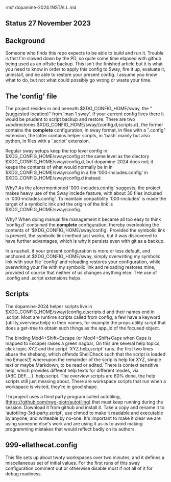 rm# dopamine-2024 INSTALL.md

## Status 27 November 2023

## Background

Someone who finds this repo expects to be able to build and run it. Trouble is thst I'm slowed down by
the PD, so quite some time elapsed with github being used as an offsite backup. This isn't the finished
article but it is what you need to know in order to apply this config to Sway, fire it up, evaluate it,
uninstall, and be able to restore your present config. I assume you know what to do, but not what could
possibly go wrong or waste your time.

## The 'config' file

The project resides in and beneath $XDG_CONFIG_HOME/sway, the "(suggested location)" from 'man 1
sway'. If your current config lives there it would be prudent to script backup and restore. There are
two subdirectories $XDG_CONFIG_HOME/sway/{config.d,scripts.d}, the former contains the **complete**
configuration, in sway format, in files with a ".config" extension, the latter contains helper scripts,
in 'bash' mainly but also python, in files with a '.script' extension.

Regular sway setups keep the top level config in $XDG_CONFIG_HOME/sway/config at the same level as the
diectory $XDG_CONFIG_HOME/sway/config,d, but dopamine-2024 does not; it keeps the contents of what would
normally be in in $XDG_CONFIG_HOME/sway/config in a file '000-includes.config' in
$XDG_CONFIG_HOME/sway/config.d instead.

Why? As the aforermentioned '000-includes.config' suggests, the project makes heavy use of the Sway
inclede feature, with about 30 files included in '000-includes.config'. To maintain conpatiblity
'000-includes' is made the target of a symbolic link and the origin of the link is
$XDG_CONFIG_HOME/sway/config.

Why? When doing manual file management it became all too easy to think 'config.d' contained the
**complete** configuration, thereby overlooking the contents of '$XDG_CONFIG_HOME/sway/config'. Provided
the symbolic link is present, the symbolic link method just works, but it was discovered to have further
advantages, which is why it persists even with git as a backup.

In a nushell, if your present configuration is more or less default, and anchored at
$XDG_CONFIG_HOME/sway, simply overwriting my symbolic link with your file 'config' and reloading
restores your configuration, while overwriting your file with my symbolic link and reloading restores
mine, provided of course that neither of us changes anything else. THe use of .config and .script extensions helps.

## Scripts

The dopamine-2024 helper scripts live in $XDG_CONFIG_HOME/sway/{config.d,scripts.d and their names end
in .script. Most are runtime scripts called from config, a few have a keyword {utility,overview,help} in
their names, for example the props.utility script that does a get-tree to obtain such things as the
app_id of the focused object.

The binding Mod4+Shift+Escape (or Mod4+Shift+Caps when Caps is mapped to Escape) raises a green nagbar,
On this are several help topics; click topic XYZ and the script 'XYZ.help,script' runs. the first two
lines abuse the shebang, which offends ShellCheck such that the script is loaded ino Emacs(!) whereupon
the remainder of the scrip is help for XYZ, simple text or maybe Markdown, to be read or edited. There
is context sensitive help, which provides diffeent help texts for different modes, via {ABC.DEF,...}
.help.script. The overview scripts are 60% done, the help scripts still just messing about. There are
workspace scripts that run when a workspace is visited, they're in good shape.

 Thi project uses a third party program called autotiling, (https://github.com/nwg-piotr/autotiling)
 that must keep running during the session.  Download it from github and install it. Take a copy and
 rename it to 'autotiling-3rd-party.script', use chmod to make it readable and executable by anyone, and
 writeable by no-one. It's important to make it clear we are using someone else's work and are using it
 as-is to avoid making programming mistakes that would reflect badly on its authors.

## 999-ellathecat.config

This file sets up about twnty workspaces over two minutes, and it defines a miscellaneous set of initial
values. For the first runs of this sway configuration comment out or otherwise disable most if not all
of it for debug readiness.